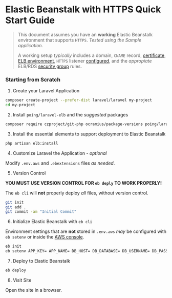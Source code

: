 # Elastic Beanstalk with HTTPS Quick Start Guide

> This document assumes you have an **working** Elastic Beanstalk environment that supports `HTTPS`.  *Tested using the Sample application.*
>
> A working setup *typically* includes a domain, `CNAME` record, [certificate](https://console.aws.amazon.com/acm/), [ELB environment](https://console.aws.amazon.com/elasticbeanstalk/), `HTTPS` listener [configured](ELB.md), and the *appropiate* ELB/RDS [security group](https://console.aws.amazon.com/ec2/v2/#SecurityGroups) rules.

### Starting from Scratch

1. Create your Laravel Application

```sh
composer create-project --prefer-dist laravel/laravel my-project
cd my-project

```

2. Install `poing/laravel-elb` and the *suggested* packages

```sh
composer require czproject/git-php ocramius/package-versions poing/laravel-elb
```

3. Install the essential elements to support deployment to Elastic Beanstalk

```sh
php artisan elb:install
```

4. Customize Laravel the Application - *optional*

Modify `.env.aws` and `.ebextensions` files *as needed*.

5. Version Control

**YOU MUST USE VERSION CONTROL FOR `eb deply` TO WORK PROPERLY!**

The `eb cli` will **not** properly deploy *all* files, without version control.

```sh
git init
git add .
git commit -am "Initial Commit"
```

6. Initialize Elastic Beanstalk with `eb cli`

Environment settings that are **not** stored in `.env.aws` *may* be configured with `eb setenv` or inside the [AWS console](https://console.aws.amazon.com/elasticbeanstalk/).

```sh
eb init
eb setenv APP_KEY= APP_NAME= DB_HOST= DB_DATABASE= DB_USERNAME= DB_PASSWORD=
```

7. Deploy to Elastic Beanstalk

```sh
eb deploy
```

8. Visit Site

Open the site in a browser.